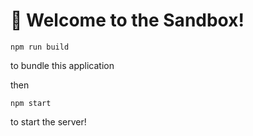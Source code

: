 # 🚀 Welcome to the Sandbox!

```
npm run build
```

to bundle this application

then

```
npm start
```

to start the server!
